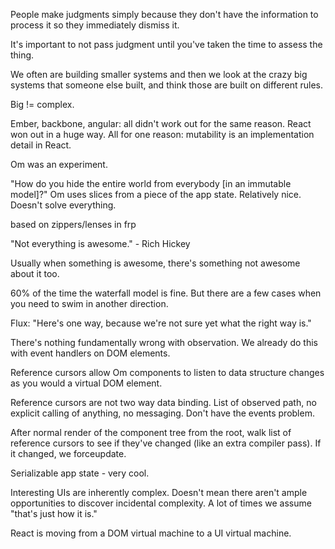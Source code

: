 People make judgments simply because they don't have the information to process it so they immediately dismiss it.

It's important to not pass judgment until you've taken the time to assess the thing.

We often are building smaller systems and then we look at the crazy big systems that someone else built, and think those are built on different rules.

Big != complex.

Ember, backbone, angular: all didn't work out for the same reason.  React won out in a huge way.  All for one reason: mutability is an implementation detail in React.

Om was an experiment.

"How do you hide the entire world from everybody [in an immutable model]?"  Om uses slices from a piece of the app state.  Relatively nice.  Doesn't solve everything.

based on zippers/lenses in frp

"Not everything is awesome." - Rich Hickey

Usually when something is awesome, there's something not awesome about it too.

60% of the time the waterfall model is fine.  But there are a few cases when you need to swim in another direction.

Flux: "Here's one way, because we're not sure yet what the right way is."

There's nothing fundamentally wrong with observation.  We already do this with event handlers on DOM elements.

Reference cursors allow Om components to listen to data structure changes as you would a virtual DOM element.

Reference cursors are not two way data binding.  List of observed path, no explicit calling of anything, no messaging.  Don't have the events problem.

After normal render of the component tree from the root, walk list of reference cursors to see if they've changed (like an extra compiler pass).  If it changed, we forceupdate.

Serializable app state - very cool.

Interesting UIs are inherently complex.  Doesn't mean there aren't ample opportunities to discover incidental complexity.  A lot of times we assume "that's just how it is."

React is moving from a DOM virtual machine to a UI virtual machine.
